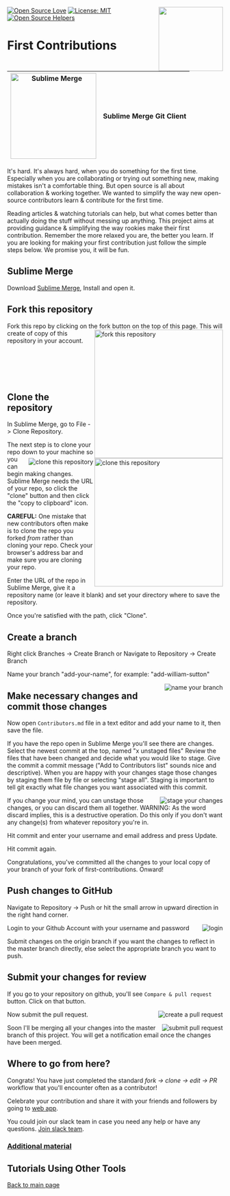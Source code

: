 [![Open Source Love](https://badges.frapsoft.com/os/v1/open-source.svg?v=103)](https://github.com/ellerbrock/open-source-badges/)
[<img align="right" width="150" src="https://firstcontributions.github.io/assets/gui-tool-tutorials/sublime-merge-tutorial/join-slack-team.png">](https://join.slack.com/t/firstcontributors/shared_invite/zt-1hg51qkgm-Xc7HxhsiPYNN3ofX2_I8FA)
[![License: MIT](https://img.shields.io/badge/License-MIT-green.svg)](https://opensource.org/licenses/MIT)
[![Open Source Helpers](https://www.codetriage.com/roshanjossey/first-contributions/badges/users.svg)](https://www.codetriage.com/roshanjossey/first-contributions)


# First Contributions

|<img alt="Sublime Merge" src="https://firstcontributions.github.io/assets/gui-tool-tutorials/sublime-merge-tutorial/sublime-merge.png" width="200">|Sublime Merge Git Client|
|---|---|

It's hard. It's always hard, when you do something for the first time. Especially when you are collaborating or trying out something new, making mistakes isn't a comfortable thing. But open source is all about collaboration & working together. We wanted to simplify the way new open-source contributors learn & contribute for the first time.

Reading articles & watching tutorials can help, but what comes better than actually doing the stuff without messing up anything. This project aims at providing guidance & simplifying the way rookies make their first contribution. Remember the more relaxed you are, the better you learn. If you are looking for making your first contribution just follow the simple steps below. We promise you, it will be fun.


## Sublime Merge

Download [Sublime Merge](https://www.sublimemerge.com/), Install and open it.

## Fork this repository

Fork this repo by clicking on the fork button on the top of this page.
<img align="right" width="300" src="https://firstcontributions.github.io/assets/gui-tool-tutorials/sublime-merge-tutorial/fork.png" alt="fork this repository" />
This will create of copy of this repository in your account.

<br>
<br>
<br>
<br>

## Clone the repository

<img align="right" width="300" src="https://firstcontributions.github.io/assets/gui-tool-tutorials/sublime-merge-tutorial/clone.png" alt="clone this repository" />

In Sublime Merge, go to File -> Clone Repository.


<img style="float: right;" src="https://firstcontributions.github.io/assets/gui-tool-tutorials/sublime-merge-tutorial/sm-clone.png" alt="clone this repository" />

The next step is to clone your repo down to your machine so you can begin making changes. Sublime Merge needs the URL of your repo, so click the "clone" button and then click the "copy to clipboard" icon.

**CAREFUL:** One mistake that new contributors often make is to clone the repo you forked _from_ rather than cloning your repo. Check your browser's address bar and make sure you are cloning your repo.


Enter the URL of the repo in Sublime Merge, give it a repository name (or leave it blank) and set your directory where to save the repository.

Once you're satisfied with the path, click "Clone".


## Create a branch

Right click Branches -> Create Branch
or
Navigate to Repository -> Create Branch

Name your branch "add-your-name", for example: "add-william-sutton"

<img style="float: right;" src="https://firstcontributions.github.io/assets/gui-tool-tutorials/sublime-merge-tutorial/sm-branch.png" alt="name your branch" />


## Make necessary changes and commit those changes

Now open `Contributors.md` file in a text editor and add your name to it, then save the file.

If you have the repo open in Sublime Merge you'll see there are changes.
Select the newest commit at the top, named "x unstaged files"
Review the files that have been changed and decide what you would like to stage.
Give the commit a commit message ("Add <your-name> to Contributors list" sounds nice and descriptive).
When you are happy with your changes stage those changes by staging them file by file or selecting "stage all". Staging is important to tell git exactly what file changes you want associated with this commit.

<img style="float: right;" src="https://firstcontributions.github.io/assets/gui-tool-tutorials/sublime-merge-tutorial/sm-stage.png" alt="stage your changes" />

If you change your mind, you can unstage those changes, or you can discard them all together.
WARNING: As the word discard implies, this is a destructive operation. Do this only if you don't want any change(s) from whatever repository you're in.

Hit commit and enter your username and email address and press Update.

Hit commit again.

Congratulations, you've committed all the changes to your local copy of your branch of your fork of first-contributions.  Onward!


## Push changes to GitHub

Navigate to Repository -> Push
or hit the small arrow in upward direction in the right hand corner.

<img style="float: right;" src="https://firstcontributions.github.io/assets/gui-tool-tutorials/sublime-merge-tutorial/sm-login.png" alt="login" />

Login to your Github Account with your username and password

Submit changes on the origin branch if you want the changes to reflect in the master branch directly, else select the appropriate branch you want to push.


## Submit your changes for review

If you go to your repository on github, you'll see  `Compare & pull request` button. Click on that button.

<img style="float: right;" src="https://firstcontributions.github.io/assets/gui-tool-tutorials/sublime-merge-tutorial/compare-and-pull.png" alt="create a pull request" />

Now submit the pull request.

<img style="float: right;" src="https://firstcontributions.github.io/assets/gui-tool-tutorials/sublime-merge-tutorial/submit-pull-request.png" alt="submit pull request" />

Soon I'll be merging all your changes into the master branch of this project. You will get a notification email once the changes have been merged.

## Where to go from here?

Congrats!  You have just completed the standard _fork -> clone -> edit -> PR_ workflow that you'll encounter often as a contributor!

Celebrate your contribution and share it with your friends and followers by going to [web app](https://firstcontributions.github.io#social-share).

You could join our slack team in case you need any help or have any questions. [Join slack team](https://join.slack.com/t/firstcontributors/shared_invite/zt-1hg51qkgm-Xc7HxhsiPYNN3ofX2_I8FA).


### [Additional material](../additional-material/git_workflow_senarios/additional-material.md)


## Tutorials Using Other Tools
[Back to main page](https://github.com/firstcontributions/first-contributions#tutorials-using-other-tools)
